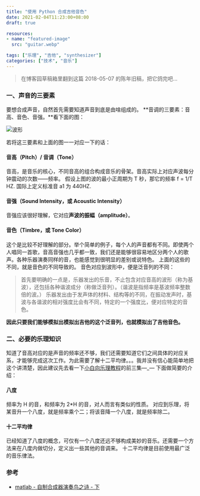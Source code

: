 ```yaml
---
title: "使用 Python 合成吉他音色"
date: 2021-02-04T11:23:00+08:00
draft: true

resources:
- name: "featured-image"
  src: "guitar.webp"

tags: ["乐理", "吉他", "synthesizer"]
categories: ["技术", "音乐"]
---
```


>在博客园草稿箱里翻到这篇 2018-05-07 的陈年旧稿，把它鸽完吧...

### 一、声音的三要素

要想合成声音，自然首先需要知道声音到底是由啥组成的。
**音调的三要素：音高、音色、音强。**看下面的图：

![波形](/images/guitar-synthesizer/968138-20180507213043627-1481688349.gif)

若将这三要素和上面的图一一对应一下的话：

#### 音高（Pitch）/ 音调（Tone）

音高，是音乐的核心，不同音高的组合构成音乐的骨架。音高实际上对应声波每分钟震动的次数——频率。
假设上图的波的最小正周期为 T 秒，那它的频率 f = 1/T HZ. 国际上定义标准音 a1 为 440HZ.

#### 音强（Sound Intensity，或 Acoustic Intensity）

音强应该很好理解，它对应**声波的振幅（amplitude）**。

#### 音色（Timbre，或 Tone Color）

这个是比较不好理解的部分。举个简单的例子，每个人的声音都有不同。即使两个人唱同一首歌，音高音强也几乎都一致，我们还是能够很容易地区分两个人的歌声。各种乐器演奏同样的音，也能感觉到很明显的差别或说特色。
上面的这些的不同，就是音色的不同导致的。
音色对应到波形中，便是泛音列的不同：
>首先要明确的一点是，乐器发出的乐音，不止包含对应音高的波形（称为基波），还包括各种谐波成分（称做泛音列）。（谐波是指频率是基波频率整数倍的波。）
乐器发出由于发声体的材料、结构等的不同，在振动发声时，基波与各谐波的相对强度比会有不同，特定的一个强度比，便对应特定的音色。

**因此只要我们能够模拟出模拟出吉他的这个泛音列，也就模拟出了吉他音色。**

### 二、必要的乐理知识

知道了音高对应的是声音的频率还不够，我们还需要知道它们之间具体的对应关系，才能够完成这次工作。为此需要了解十二平均律。。。我并没有信心能简单地把这个讲清楚，因此建议先去看一下[小白向乐理教程](https://www.bilibili.com/video/av4500081/)的前三集—_—
下面做简要的介绍：

#### 八度

频率为 H 的音，和频率为 2*H 的音，对人而言有类似的性质。
对应到乐理，将某音升一个八度，就是频率乘个二；将该音降一个八度，就是频率除二。

#### 十二平均律

已经知道了八度的概念，可仅有一个八度还远不够构成美妙的音乐。还需要一个方法来在八度内做切分，定义出一些其他的音调来。
十二平均律是目前使用最广泛的音乐律法。

### 参考
- [matlab - 自制合成器演奏鸟之诗 - 下](https://www.bilibili.com/video/av2558198)
